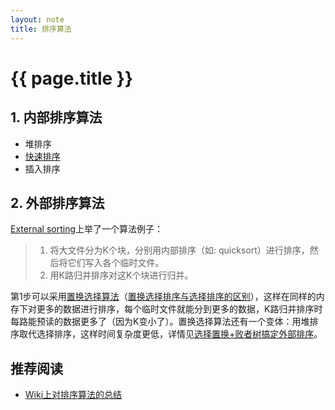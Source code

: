```yaml
---
layout: note
title: 排序算法
---
```


{{ page.title }}
================

## 1. 内部排序算法
* 堆排序
* [快速排序](qsort.html)
* 插入排序

## 2. 外部排序算法
[External sorting](http://en.wikipedia.org/wiki/External_sorting)上举了一个算法例子：
> 1. 将大文件分为K个块，分别用内部排序（如: quicksort）进行排序，然后将它们写入各个临时文件。
> 2. 用K路归并排序对这K个块进行归并。

第1步可以采用[置换选择算法](http://www.cs.bilkent.edu.tr/~canf/CS351Fall2009/cs351lecturenotes/week4/index.html)（[置换选择排序与选择排序的区别](http://stackoverflow.com/questions/16326689/replacement-selection-sort-v-selection-sort)），这样在同样的内存下对更多的数据进行排序，每个临时文件就能分到更多的数据，K路归并排序时每路能预读的数据更多了（因为K变小了）。置换选择算法还有一个变体：用堆排序取代选择排序，这样时间复杂度更低，详情见[选择置换+败者树搞定外部排序](http://www.cnblogs.com/benjamin-t/p/3325401.html)。

## 推荐阅读
* [Wiki上对排序算法的总结](http://en.wikipedia.org/wiki/Sorting_algorithm)